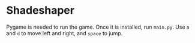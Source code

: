 # Shadeshaper
Pygame is needed to run the game. Once it is installed, run `main.py`. Use `a` and `d` to move left and right, and `space` to jump.
